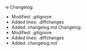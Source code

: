 

-e Changelog:
- Modified: .gitignore  
- Added lines: .diffchanges
- Added: changelog.md
Changelog:
- Modified: .gitignore
- Added lines: .diffchanges
- Added: changelog.md
